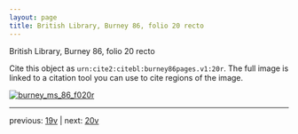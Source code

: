 ```yaml
---
layout: page
title: British Library, Burney 86, folio 20 recto
---
```


British Library, Burney 86, folio 20 recto

Cite this object as `urn:cite2:citebl:burney86pages.v1:20r`.  The full image is linked to a citation tool you can use to cite regions of the image.

[![burney_ms_86_f020r](http://www.homermultitext.org/iipsrv?IIIF=/project/homer/pyramidal/deepzoom/citebl/burney86imgs/v1/burney_ms_86_f020r.tif/full/800,/0/default.jpg)](http://www.homermultitext.org/ict2/?urn=urn:cite2:citebl:burney86imgs.v1:burney_ms_86_f020r) 

---

previous:  [19v](../19v/) | next: [20v](../20v/)